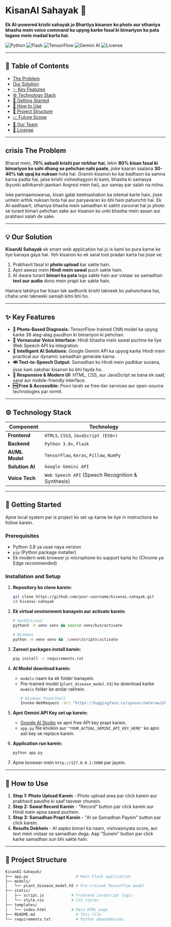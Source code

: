 # KisanAI Sahayak 🌾

**Ek AI-powered krishi sahayak jo Bhartiya kisanon ko photo aur sthaniya bhasha mein voice command ka upyog karke fasal ki bimariyon ka pata lagane mein madad karta hai.**

![Python](https://img.shields.io/badge/Python-3.8%2B-blue.svg)
![Flask](https://img.shields.io/badge/Flask-2.3-green.svg)
![TensorFlow](https://img.shields.io/badge/TensorFlow-2.13-orange.svg)
![Gemini AI](https://img.shields.io/badge/Gemini_AI-Google-brightgreen.svg)
![License](https://img.shields.io/badge/License-MIT-yellow.svg)

---

## 📖 Table of Contents

- [The Problem](#-the-problem)
- [Our Solution](#-our-solution)
- [✨ Key Features](#-key-features)
- [⚙️ Technology Stack](#️-technology-stack)
- [🚀 Getting Started](#-getting-started)
- [🔧 How to Use](#-how-to-use)
- [📂 Project Structure](#-project-structure)
- [📈 Future Scope](#-future-scope)
- [🤝 Our Team](#-our-team)
- [📄 License](#-license)

---

## crisis The Problem

Bharat mein, **70% aabadi krishi par nirbhar hai**, lekin **80% kisan fasal ki bimariyon ko sahi dhang se pehchan nahi paate**, jiske kaaran saalana **30-40% tak upaj ka nuksan** hota hai. Gramin kisanon ko kai badhaon ka samna karna padta hai, jaise krishi visheshagyon ki kami, bhasha ki samasya (kyunki adhikansh jaankari Angrezi mein hai), aur samay par salah na milna.

Iske parinaamswarup, kisan galat keetnashakon ka istemal karte hain, jisse unhein arthik nuksan hota hai aur paryavaran ko bhi hani pahunchti hai. Ek AI-aadhaarit, sthaniya bhasha mein samadhan ki sakht zaroorat hai jo photo se turant bimari pehchan sake aur kisanon ko unki bhasha mein aasan aur prabhavi salah de sake.

---

## 💡 Our Solution

**KisanAI Sahayak** ek smart web application hai jo is kami ko pura karne ke liye banaya gaya hai. Yeh kisanon ko ek saral tool pradan karta hai jisse ve:
1.  Prabhavit fasal ki **photo upload** kar sakte hain.
2.  Apni aawaz mein **Hindi mein sawal** puch sakte hain.
3.  AI dwara turant **bimari ka pata** laga sakte hain aur vistaar se samadhan **text aur audio** dono mein prapt kar sakte hain.

Hamara lakshya har kisan tak aadhunik krishi takneek ko pahunchana hai, chahe unki takneeki samajh kitni bhi ho.

---

## ✨ Key Features

-   **📸 Photo-Based Diagnosis:** TensorFlow-trained CNN model ka upyog karke 38 alag-alag paudhon ki bimariyon ki pehchan.
-   **🎤 Vernacular Voice Interface:** Hindi bhasha mein sawal puchne ke liye Web Speech API ka integration.
-   **🧠 Intelligent AI Solutions:** Google Gemini API ka upyog karke Hindi mein practical aur dynamic samadhan generate karna.
-   **🔊 Text-to-Speech Output:** Samadhan ko Hindi mein padhkar sunana, jisse kam sakshar kisanon ko bhi fayda ho.
-   **📱 Responsive & Modern UI:** HTML, CSS, aur JavaScript se bana ek saaf, saral aur mobile-friendly interface.
-   **🆓 Free & Accessible:** Poori tarah se free-tier services aur open-source technologies par nirmit.

---

## ⚙️ Technology Stack

| Component         | Technology                                                                                                |
| ----------------- | --------------------------------------------------------------------------------------------------------- |
| **Frontend**      | `HTML5`, `CSS3`, `JavaScript (ES6+)`                                                                      |
| **Backend**       | `Python 3.8+`, `Flask`                                                                                    |
| **AI/ML Model**   | `TensorFlow`, `Keras`, `Pillow`, `NumPy`                                                                  |
| **Solution AI**   | `Google Gemini API`                                                                                       |
| **Voice Tech**    | `Web Speech API` (Speech Recognition & Synthesis)                                                         |

---

## 🚀 Getting Started

Apne local system par is project ko set up karne ke liye in instructions ko follow karein.

### Prerequisites

-   Python 3.8 ya usse naya version
-   `pip` (Python package installer)
-   Ek modern web browser jo microphone ko support karta ho (Chrome ya Edge recommended)

### Installation and Setup

1.  **Repository ko clone karein:**
    ```bash
    git clone https://github.com/your-username/kisanai-sahayak.git
    cd kisanai-sahayak
    ```

2.  **Ek virtual environment banayein aur activate karein:**
    ```bash
    # macOS/Linux
    python3 -m venv venv && source venv/bin/activate

    # Windows
    python -m venv venv && .\venv\Scripts\activate
    ```

3.  **Zaroori packages install karein:**
    ```bash
    pip install -r requirements.txt
    ```

4.  **AI Model download karein:**
    -   `models` naam ka ek folder banayein.
    -   Pre-trained model (`plant_disease_model.h5`) ko download karke `models` folder ke andar rakhein.
        ```bash
        # Windows PowerShell
        Invoke-WebRequest -Uri "https://huggingface.co/spaces/nateraw/plant-disease-classification/resolve/main/model.h5" -OutFile "models/plant_disease_model.h5"
        ```

5.  **Apni Gemini API Key set up karein:**
    -   [Google AI Studio](https://makersuite.google.com/) se apni free API key prapt karein.
    -   `app.py` file kholein aur `"YOUR_ACTUAL_GEMINI_API_KEY_HERE"` ko apni asli key se replace karein.

6.  **Application run karein:**
    ```bash
    python app.py
    ```

7.  Apne browser mein `http://127.0.0.1:5000` par jayein.

---

## 🔧 How to Use

1.  **Step 1: Photo Upload Karein** - Photo upload area par click karein aur prabhavit paudhe ki saaf tasveer chunein.
2.  **Step 2: Sawal Record Karein** - "Record" button par click karein aur Hindi mein apna sawal puchein.
3.  **Step 3: Samadhan Prapt Karein** - "AI se Samadhan Payein" button par click karein.
4.  **Results Dekhein** - AI aapko bimari ka naam, vishvasniyata score, aur text mein vistaar se samadhan dega. Aap "Sunein" button par click karke samadhan sun bhi sakte hain.

---

## 📂 Project Structure

```bash
KisanAI-Sahayak/
├── app.py                     # Main Flask application
├── models/
│   └── plant_disease_model.h5 # Pre-trained TensorFlow model
├── static/
│   ├── script.js            # Frontend JavaScript logic
│   └── style.css            # CSS styles
├── templates/
│   └── index.html           # Main HTML page
├── README.md                  # This file
└── requirements.txt           # Python dependencies
